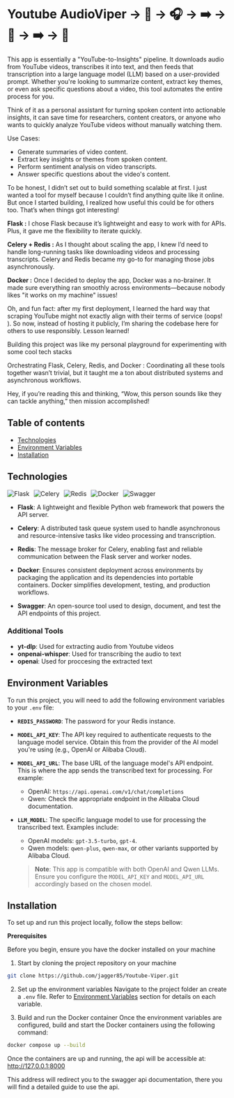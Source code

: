 # Youtube AudioViper -> 🎥 -> 🎧 -> ➡️ -> 📝 -> ➡️ -> 🧠

This app is essentially a "YouTube-to-Insights" pipeline. It downloads audio from YouTube videos, transcribes it into text, and then feeds that transcription into a large language model (LLM) based on a user-provided prompt. Whether you're looking to summarize content, extract key themes, or even ask specific questions about a video, this tool automates the entire process for you.

Think of it as a personal assistant for turning spoken content into actionable insights, it can save time for researchers, content creators, or anyone who wants to quickly analyze YouTube videos without manually watching them.

Use Cases:
- Generate summaries of video content.
- Extract key insights or themes from spoken content.
- Perform sentiment analysis on video transcripts.
- Answer specific questions about the video's content.

To be honest, I didn’t set out to build something scalable at first. I just wanted a tool for myself because I couldn’t find anything quite like it online. But once I started building, I realized how useful this could be for others too. That’s when things got interesting!

**Flask :** I chose Flask because it’s lightweight and easy to work with for APIs. Plus, it gave me the flexibility to iterate quickly.

**Celery + Redis :** As I thought about scaling the app, I knew I’d need to handle long-running tasks like downloading videos and processing transcripts. Celery and Redis became my go-to for managing those jobs asynchronously.

**Docker :** Once I decided to deploy the app, Docker was a no-brainer. It made sure everything ran smoothly across environments—because nobody likes "it works on my machine" issues!

Oh, and fun fact: after my first deployment, I learned the hard way that scraping YouTube might not exactly align with their terms of service (oops! ). So now, instead of hosting it publicly, I’m sharing the codebase here for others to use responsibly. Lesson learned!

Building this project was like my personal playground for experimenting with some cool tech stacks

Orchestrating Flask, Celery, Redis, and Docker : Coordinating all these tools together wasn’t trivial, but it taught me a ton about distributed systems and asynchronous workflows.

Hey, if you’re reading this and thinking, “Wow, this person sounds like they can tackle anything,” then mission accomplished!
## Table of contents

* [Technologies](#technologies)
* [Environment Variables](#environment-variables)
* [Installation](#installation)


## Technologies

<div style="display: flex; gap: 10px;">
<img src="https://img.shields.io/badge/Flask-000000?style=flat&logo=flask" alt="Flask" />
<img src="https://img.shields.io/badge/Celery-3776AB?style=flat&logo=celery" alt="Celery" />
<img src="https://img.shields.io/badge/Redis-DC382D?style=flat&logo=redis" alt="Redis" />
<img src="https://img.shields.io/badge/Docker-2496ED?style=flat&logo=docker" alt="Docker" />
<img src="https://img.shields.io/badge/-Swagger-%23Clojure?style=for-the-badge&logo=swagger&logoColor=white" alt="Swagger" />
</div>

- **Flask**: A lightweight and flexible Python web framework that powers the API server.

- **Celery**: A distributed task queue system used to handle asynchronous and resource-intensive tasks like video processing and transcription.

- **Redis**: The message broker for Celery, enabling fast and reliable communication between the Flask server and worker nodes. 

- **Docker**: Ensures consistent deployment across environments by packaging the application and its dependencies into portable containers. Docker simplifies development, testing, and production workflows.

- **Swagger**: An open-source tool used to design, document, and test the API endpoints of this project. 

### Additional Tools

- **yt-dlp**: Used for extracting audio from Youtube videos
- **onpenai-whisper**: Used for transcribing the audio to text
- **openai**: Used for proccesing the extracted text
## Environment Variables

To run this project, you will need to add the following environment variables to your `.env` file:



- **`REDIS_PASSWORD`**: The password for your Redis instance.

- **`MODEL_API_KEY`**: The API key required to authenticate requests to the language model service. Obtain this from the provider of the AI model you're using (e.g., OpenAI or Alibaba Cloud).

- **`MODEL_API_URL`**: The base URL of the language model's API endpoint. This is where the app sends the transcribed text for processing. For example:
  - OpenAI: `https://api.openai.com/v1/chat/completions`
  - Qwen: Check the appropriate endpoint in the Alibaba Cloud documentation.

- **`LLM_MODEL`**: The specific language model to use for processing the transcribed text. Examples include:
  - OpenAI models: `gpt-3.5-turbo`, `gpt-4`.
  - Qwen models: `qwen-plus`, `qwen-max`, or other variants supported by Alibaba Cloud.
  
  > **Note**: This app is compatible with both OpenAI and Qwen LLMs. Ensure you configure the `MODEL_API_KEY` and `MODEL_API_URL` accordingly based on the chosen model.



## Installation

To set up and run this project locally, follow the steps bellow:

**Prerequisites**

Before you begin, ensure you have the docker installed on your machine

1. Start by cloning the project repository on your machine
```bash
git clone https://github.com/jagger85/Youtube-Viper.git
```
2. Set up the environment variables
Navigate to the project folder an create a ```.env``` file.
Refer to [Environment Variables](#environment-variables) section for details on each variable.

3. Build and run the Docker container 
Once the environment variables are configured, build and start the Docker containers using the following command:
```bash
docker compose up --build
```
Once the containers are up and running, the api will be accessible at:
http://127.0.0.1:8000

This address will redirect you to the swagger api documentation,
there you will find a detailed guide to use the api.

